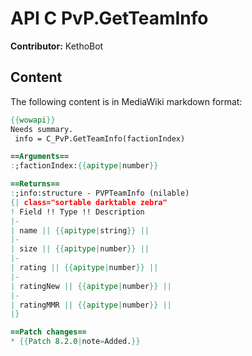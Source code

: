 # API C PvP.GetTeamInfo

**Contributor:** KethoBot

## Content

The following content is in MediaWiki markdown format:

```mediawiki
{{wowapi}}
Needs summary.
 info = C_PvP.GetTeamInfo(factionIndex)

==Arguments==
:;factionIndex:{{apitype|number}}

==Returns==
:;info:structure - PVPTeamInfo (nilable)
{| class="sortable darktable zebra"
! Field !! Type !! Description
|-
| name || {{apitype|string}} || 
|-
| size || {{apitype|number}} || 
|-
| rating || {{apitype|number}} || 
|-
| ratingNew || {{apitype|number}} || 
|-
| ratingMMR || {{apitype|number}} || 
|}

==Patch changes==
* {{Patch 8.2.0|note=Added.}}
```